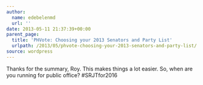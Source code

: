 ```yaml
---
author:
  name: edebelenmd
  url: ''
date: 2013-05-11 21:37:39+00:00
parent_page:
  title: 'PHVote: Choosing your 2013 Senators and Party List'
  urlpath: /2013/05/phvote-choosing-your-2013-senators-and-party-list/
source: wordpress
---
```


Thanks for the summary, Roy. This makes things a lot easier. So, when are you running for public office? #SRJTfor2016